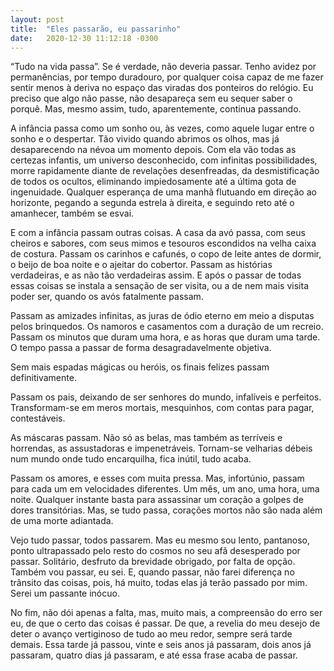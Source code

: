 ```yaml
---
layout: post
title:  "Eles passarão, eu passarinho"
date:   2020-12-30 11:12:18 -0300
---
```


“Tudo na vida passa”. Se é verdade, não deveria passar. Tenho avidez por permanências, por tempo duradouro, por qualquer coisa capaz de me fazer sentir menos à deriva no espaço das viradas dos ponteiros do relógio. Eu preciso que algo não passe, não desapareça sem eu sequer saber o porquê. Mas, mesmo assim, tudo, aparentemente, continua passando.

<!--more-->

A infância passa como um sonho ou, às vezes, como aquele lugar entre o sonho e o despertar. Tão vivido quando abrimos os olhos, mas já desaparecendo na névoa um momento depois. Com ela vão todas as certezas infantis, um universo desconhecido, com infinitas possibilidades, morre rapidamente diante de revelações desenfreadas, da desmistificação de todos os ocultos, eliminando impiedosamente até a última gota de ingenuidade. Qualquer esperança de uma manhã flutuando em direção ao horizonte, pegando a segunda estrela à direita, e seguindo reto até o amanhecer, também se esvai.

E com a infância passam outras coisas. A casa da avó passa, com seus cheiros e sabores, com seus mimos e tesouros escondidos na velha caixa de costura. Passam os carinhos e cafunés, o copo de leite antes de dormir, o beijo de boa noite e o ajeitar do cobertor. Passam as histórias verdadeiras, e as não tão verdadeiras assim. E após o passar de todas essas coisas se instala a sensação de ser visita, ou a de nem mais visita poder ser, quando os avós fatalmente passam.

Passam as amizades infinitas, as juras de ódio eterno em meio a disputas pelos brinquedos. Os namoros e casamentos com a duração de um recreio. Passam os minutos que duram uma hora, e as horas que duram uma tarde. O tempo passa a passar de forma desagradavelmente objetiva.

Sem mais espadas mágicas ou heróis, os finais felizes passam definitivamente.

Passam os pais, deixando de ser senhores do mundo, infalíveis e perfeitos. Transformam-se em meros mortais, mesquinhos, com contas para pagar, contestáveis.

As máscaras passam. Não só as belas, mas também as terríveis e horrendas, as assustadoras e impenetráveis. Tornam-se velharias débeis num mundo onde tudo encarquilha, fica inútil, tudo acaba.

Passam os amores, e esses com muita pressa. Mas, infortúnio, passam para cada um em velocidades diferentes. Um mês, um ano, uma hora, uma noite. Qualquer instante basta para assassinar um coração a golpes de dores transitórias. Mas, se tudo passa, corações mortos não são nada além de uma morte adiantada.

Vejo tudo passar, todos passarem. Mas eu mesmo sou lento, pantanoso, ponto ultrapassado pelo resto do cosmos no seu afã desesperado por passar. Solitário, desfruto da brevidade obrigado, por falta de opção. Também vou passar, eu sei. E, quando passar, não farei diferença no trânsito das coisas, pois, há muito, todas elas já terão passado por mim. Serei um passante inócuo.

No fim, não dói apenas a falta, mas, muito mais, a compreensão do erro ser eu, de que o certo das coisas é passar. De que, a revelia do meu desejo de deter o avanço vertiginoso de tudo ao meu redor, sempre será tarde demais. Essa tarde já passou, vinte e seis anos já passaram, dois anos já passaram, quatro dias já passaram, e até essa frase acaba de passar.